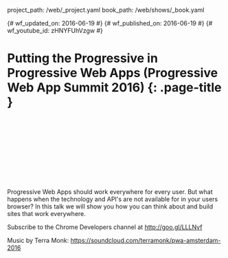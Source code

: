 project_path: /web/_project.yaml
book_path: /web/shows/_book.yaml

{# wf_updated_on: 2016-06-19 #}
{# wf_published_on: 2016-06-19 #}
{# wf_youtube_id: zHNYFUhVzgw #}

# Putting the Progressive in Progressive Web Apps (Progressive Web App Summit 2016) {: .page-title }


<div class="video-wrapper">
  <iframe class="devsite-embedded-youtube-video" data-video-id="zHNYFUhVzgw"
          data-autohide="1" data-showinfo="0" frameborder="0" allowfullscreen>
  </iframe>
</div>


Progressive Web Apps should work everywhere for every user. But what happens when the technology and API's are not available for in your users browser? In this talk we will show you how you can think about and build sites that work everywhere.

Subscribe to the Chrome Developers channel at http://goo.gl/LLLNvf

Music by Terra Monk: https://soundcloud.com/terramonk/pwa-amsterdam-2016
